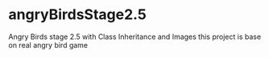 # angryBirdsStage2.5
Angry Birds stage 2.5 with Class Inheritance and Images
this project is base on real angry bird game
